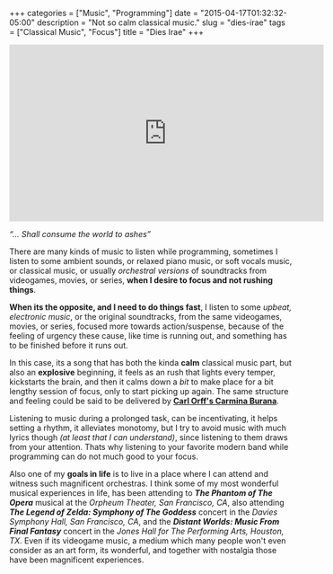 +++
categories = ["Music", "Programming"]
date = "2015-04-17T01:32:32-05:00"
description = "Not so calm classical music."
slug = "dies-irae"
tags = ["Classical Music", "Focus"]
title = "Dies Irae"
+++

<iframe width="560" height="315" src="https://www.youtube.com/embed/hO1pn6D-t4M" frameborder="0" allowfullscreen></iframe>

*“… Shall consume the world to ashes”*

There are many kinds of music to listen while programming, sometimes I listen to some ambient sounds, or relaxed piano music, or soft vocals music, or classical music, or usually *orchestral versions* of soundtracks from videogames, movies, or series, **when I desire to focus and not rushing things**.

**When its the opposite, and I need to do things fast**, I listen to some *upbeat, electronic music*, or the original soundtracks, from the same videogames, movies, or series, focused more towards action/suspense, because of the feeling of urgency these cause, like time is running out, and something has to be finished before it runs out.

In this case, its a song that has both the kinda **calm** classical music part, but also an **explosive** beginning, it feels as an rush that lights every temper, kickstarts the brain, and then it calms down a *bit* to make place for a bit lengthy session of focus, only to start picking up again. The same structure and feeling could be said to be delivered by [**Carl Orff's Carmina Burana**](https://www.youtube.com/watch?v=rHBG_FeITBY).

Listening to music during a prolonged task, can be incentivating, it helps setting a rhythm, it alleviates monotomy, but I try to avoid music with much lyrics though *(at least that I can understand)*, since listening to them draws from your attention. Thats why listening to your favorite modern band while programming can do not much good to your focus.

Also one of my **goals in life** is to live in a place where I can attend and witness such magnificent orchestras. I think some of my most wonderful musical experiences in life, has been attending to _**The Phantom of The Opera**_ musical at the _Orpheum Theater, San Francisco, CA_, also attending _**The Legend of Zelda: Symphony of The Goddess**_ concert in the _Davies Symphony Hall, San Francisco, CA_, and the _**Distant Worlds: Music From Final Fantasy**_ concert in the _Jones Hall for The Performing Arts, Houston, TX_. Even if its videogame music, a medium which many people won't even consider as an art form, its wonderful, and together with nostalgia those have been magnificent experiences.